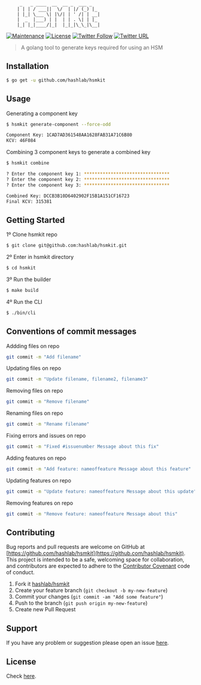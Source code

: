 ```
     _   _ ____  __  __ _  ___ _
    | | | / ___||  \/  | |/ (_) |_
    | |_| \___ \| |\/| | ' /| | __|
    |  _  |___) | |  | | . \| | |_
    |_| |_|____/|_|  |_|_|\_\_|\__|
```

[![Maintenance](https://img.shields.io/maintenance/yes/2018.svg)]() [![License](https://img.shields.io/github/license/hashlab/hsmkit.svg)](https://github.com/hashlab/hsmkit/blob/master/LICENSE) [![Twitter Follow](https://img.shields.io/twitter/follow/chrisenytc.svg?style=social&label=Follow)](http://twitter.com/chrisenytc) [![Twitter URL](https://img.shields.io/twitter/url/http/shields.io.svg?style=social)](https://twitter.com/intent/tweet?text=Awesome%20https://github.com/hashlab/hsmkit%20via%20@chrisenytc)

> A golang tool to generate keys required for using an HSM

## Installation

```bash
$ go get -u github.com/hashlab/hsmkit
```

## Usage

Generating a component key

```bash
$ hsmkit generate-component --force-odd

Component Key: 1CAD7AD361548AA1628FAB31A71C6B80
KCV: 46F084
```

Combining 3 component keys to generate a combined key

```bash
$ hsmkit combine

? Enter the component key 1: ********************************
? Enter the component key 2: ********************************
? Enter the component key 3: ********************************

Combined Key: DCCB3B10D6402902F15B1A151CF16723
Final KCV: 315381
```

## Getting Started

1º Clone hsmkit repo

```bash
$ git clone git@github.com:hashlab/hsmkit.git
```

2º Enter in hsmkit directory
```bash
$ cd hsmkit
```

3º Run the builder
```bash
$ make build
```

4º Run the CLI
```bash
$ ./bin/cli
```

## Conventions of commit messages

Addding files on repo

```bash
git commit -m "Add filename"
```

Updating files on repo

```bash
git commit -m "Update filename, filename2, filename3"
```

Removing files on repo

```bash
git commit -m "Remove filename"
```

Renaming files on repo

```bash
git commit -m "Rename filename"
```

Fixing errors and issues on repo

```bash
git commit -m "Fixed #issuenumber Message about this fix"
```

Adding features on repo

```bash
git commit -m "Add feature: nameoffeature Message about this feature"
```

Updating features on repo

```bash
git commit -m "Update feature: nameoffeature Message about this update"
```

Removing features on repo

```bash
git commit -m "Remove feature: nameoffeature Message about this"
```

## Contributing

Bug reports and pull requests are welcome on GitHub at [https://github.com/hashlab/hsmkit](https://github.com/hashlab/hsmkit). This project is intended to be a safe, welcoming space for collaboration, and contributors are expected to adhere to the [Contributor Covenant](http://contributor-covenant.org) code of conduct.

1. Fork it [hashlab/hsmkit](https://github.com/hashlab/hsmkit/fork)
2. Create your feature branch (`git checkout -b my-new-feature`)
3. Commit your changes (`git commit -am "Add some feature"`)
4. Push to the branch (`git push origin my-new-feature`)
5. Create new Pull Request

## Support
If you have any problem or suggestion please open an issue [here](https://github.com/hashlab/hsmkit/issues).

## License 

Check [here](LICENSE).
